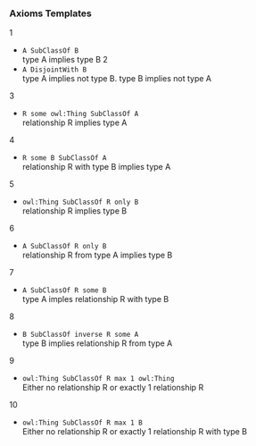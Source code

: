
### Axioms Templates
1
* `A SubClassOf B` <br />
type A implies type B
2
* `A DisjointWith B` <br />
type A implies not type B.  type B implies not type A

3
* `R some owl:Thing SubClassOf A` <br />
relationship R implies type A

4
* `R some B SubClassOf A` <br />
relationship R with type B implies type A

5
* `owl:Thing SubClassOf R only B` <br />
relationship R implies type B

6
* `A SubClassOf R only B` <br />
relationship R from type A implies type B

7
* `A SubClassOf R some B` <br />
type A imples relationship R with type B

8
* `B SubClassOf inverse R some A` <br />
type B implies relationship R from type A

9
* `owl:Thing SubClassOf R max 1 owl:Thing` <br />
Either no relationship R or exactly 1 relationship R

10
* `owl:Thing SubClassOf R max 1 B` <br />
Either no relationship R or exactly 1 relationship R with type B

